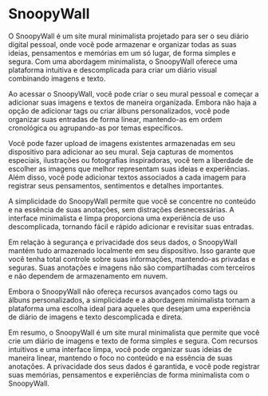 # SnoopyWall
O SnoopyWall é um site mural minimalista projetado para ser o seu diário digital pessoal, onde você pode armazenar e organizar todas as suas ideias, pensamentos e memórias em um só lugar, de forma simples e segura. Com uma abordagem minimalista, o SnoopyWall oferece uma plataforma intuitiva e descomplicada para criar um diário visual combinando imagens e texto.

Ao acessar o SnoopyWall, você pode criar o seu mural pessoal e começar a adicionar suas imagens e textos de maneira organizada. Embora não haja a opção de adicionar tags ou criar álbuns personalizados, você pode organizar suas entradas de forma linear, mantendo-as em ordem cronológica ou agrupando-as por temas específicos.

Você pode fazer upload de imagens existentes armazenadas em seu dispositivo para adicionar ao seu mural. Seja capturas de momentos especiais, ilustrações ou fotografias inspiradoras, você tem a liberdade de escolher as imagens que melhor representam suas ideias e experiências. Além disso, você pode adicionar textos associados a cada imagem para registrar seus pensamentos, sentimentos e detalhes importantes.

A simplicidade do SnoopyWall permite que você se concentre no conteúdo e na essência de suas anotações, sem distrações desnecessárias. A interface minimalista e limpa proporciona uma experiência de uso descomplicada, tornando fácil e rápido adicionar e revisitar suas entradas.

Em relação à segurança e privacidade dos seus dados, o SnoopyWall mantém tudo armazenado localmente em seu dispositivo. Isso garante que você tenha total controle sobre suas informações, mantendo-as privadas e seguras. Suas anotações e imagens não são compartilhadas com terceiros e não dependem de armazenamento em nuvem.

Embora o SnoopyWall não ofereça recursos avançados como tags ou álbuns personalizados, a simplicidade e a abordagem minimalista tornam a plataforma uma escolha ideal para aqueles que desejam uma experiência de diário de imagens e texto descomplicada e direta.

Em resumo, o SnoopyWall é um site mural minimalista que permite que você crie um diário de imagens e texto de forma simples e segura. Com recursos intuitivos e uma interface limpa, você pode organizar suas ideias de maneira linear, mantendo o foco no conteúdo e na essência de suas anotações. A privacidade dos seus dados é garantida, e você pode registrar suas memórias, pensamentos e experiências de forma minimalista com o SnoopyWall.
